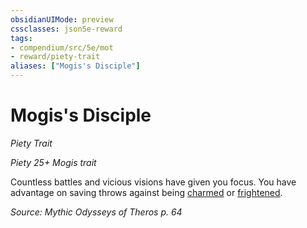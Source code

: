 ```yaml
---
obsidianUIMode: preview
cssclasses: json5e-reward
tags:
- compendium/src/5e/mot
- reward/piety-trait
aliases: ["Mogis's Disciple"]
---
```

# Mogis's Disciple
*Piety Trait*  

*Piety 25+ Mogis trait*

Countless battles and vicious visions have given you focus. You have advantage on saving throws against being [charmed](2-Mechanics/CLI/rules/conditions.md#charmed) or [frightened](2-Mechanics/CLI/rules/conditions.md#frightened).

*Source: Mythic Odysseys of Theros p. 64*
